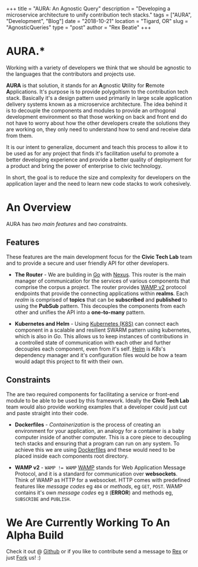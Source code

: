 +++
title = "AURA: An Agnostic Query"
description = "Developing a microservice architecture to unify contribution tech stacks."
tags = ["AURA", "Development", "Blog"]
date = "2018-10-21"
location = "Tigard, OR"
slug = "AgnosticQueries"
type = "post"
author = "Rex Beatie"
+++

# AURA.*

Working with a variety of developers we think that we should be agnostic to the languages that the contributors and projects use. 

**AURA** is that solution, it stands for an **A**gnostic **U**tility for **R**emote **A**pplications. It's purpose is to provide polygoltism to the contribution tech stack. 
Basically it's a design pattern used primarily in large scale application delivery systems known as a microservice architecture. 
The idea behind it is to decouple the components and modules to provide an orthogonal development environment so that those working on back and front end 
do not have to worry about how the other developers create the solutions they are working on, they only need to understand how to send and receive data from them. 

It is our intent to generalize, document and teach this process to allow it to be used as for any project that finds it's facilitation useful to promote
a better developing experience and provide a better quality of deployment for a product and bring the power of enterprise to civic technology.

In short, the goal is to reduce the size and complexity for developers on the application layer and the need to learn new code stacks to work cohesively. 


# An Overview

AURA has *two main features* and *two constraints*. 

## Features

These features are the main development focus for the **Civic Tech Lab** team and to provide a secure and user friendly API for other developers.

- **The Router** - We are building in [Go](https://golang.io) with [Nexus](https://github.com/gammazero/nexus). 
    This router is the main manager of communication for the services of various components that comprise the corpus a project. 
    The router provides [WAMP v2](https://wamp-proto.org) protocol endpoints that provide the connecting applications within **realms**. 
    Each *realm* is comprised of **topics** that can be **subscribed** and **published** to using the **PubSub** pattern. 
    This decouples the components from each other and unifies the API into a **one-to-many** pattern.

- **Kubernetes and Helm** - Using [Kubernetes (K8S)](https://kubernetes.io) can connect each component in a scalable and resilient SWARM pattern using kubernetes, which is also in *Go*. 
This allows us to keep instances of contributions in a controlled state of communication with each other and further decouples each component, even from it's self. 
[Helm](https://helm.sh) is *K8s*'s dependency manager and it's configuration files would be how a team would adapt this project to fit with their own.  


## Constraints

The are two required components for facilitating a service or front-end module to be able to be used by this framework. 
Ideally the **Civic Tech Lab** team would also provide working examples that a developer could just cut and paste straight into their code.

- **Dockerfiles** - *Containerization* is the process of creating an environment for your application, an analogy for a container
   is a baby computer inside of another computer. This is a core piece to decoupling tech stacks and ensuring that a program can run on any system. 
   To achieve this we are using [Dockerfiles](https://www.docker.com/get-started) and these would need to be placed inside each components root directory.
   
- **WAMP v2** - `WAMP != WAMP` [WAMP](https://wamp-proto.org) stands for Web Application Message Protocol, and it is a standard for communication over **websockets**.
    Think of WAMP as HTTP for a websocket. HTTP comes with predefined features like *message codes* eg `404` or *methods*, eg `GET`, `POST`. 
    WAMP contains it's own *message codes* eg `8` (**ERROR**) and methods eg, `SUBSCRIBE` and `PUBLISH`. 

  
# We Are Currently Working To An Alpha Build

Check it out @ [Github](https://github.com/CodeForPortland/Civic-Tech-Lab-AURA) or if you like to contribute send a message to [Rex](rex@codeforpdx.org) or just 
<a class="github-button" href="https://github.com/CodeForPortland/Civic-Tech-Lab-AURA/fork" data-icon="octicon-repo-forked" aria-label="Fork CodeForPortland/Civic-Tech-Lab-AURA on GitHub">Fork</a> us! :)
<!-- Place this tag in your head or just before your close body tag. -->
<script async defer src="https://buttons.github.io/buttons.js"></script>
 
